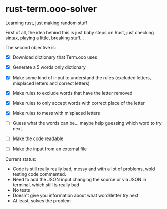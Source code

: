 # rust-term.ooo-solver
Learning rust, just making random stuff

First of all, the idea behind this is just baby steps on Rust, just checking sintax, playing a little, breaking stuff...

The second objective is:

- [X] Download dictionary that Term.ooo uses
- [X] Generate a 5 words only dictionary
- [X] Make some kind of input to understand the rules (excluded letters, misplaced letters and correct letters)
- [X] Make rules to exclude words that have the letter removed
- [X] Make rules to only accept words with correct place of the letter
- [X] Make rules to mess with misplaced letters
- [ ] Guess what the words can be... maybe help guessing which word to try next.
- [ ] Make the code readable
- [ ] Make the input from an external file


Current status:
- Code is still really really bad, messy and with a lot of problems, wold testing code commented.
- Need to add the JSON input changing the source or via JSON in terminal, which still is really bad
- No tests
- Doesn't give you information about what word/letter try next
- At least, solves the problem
